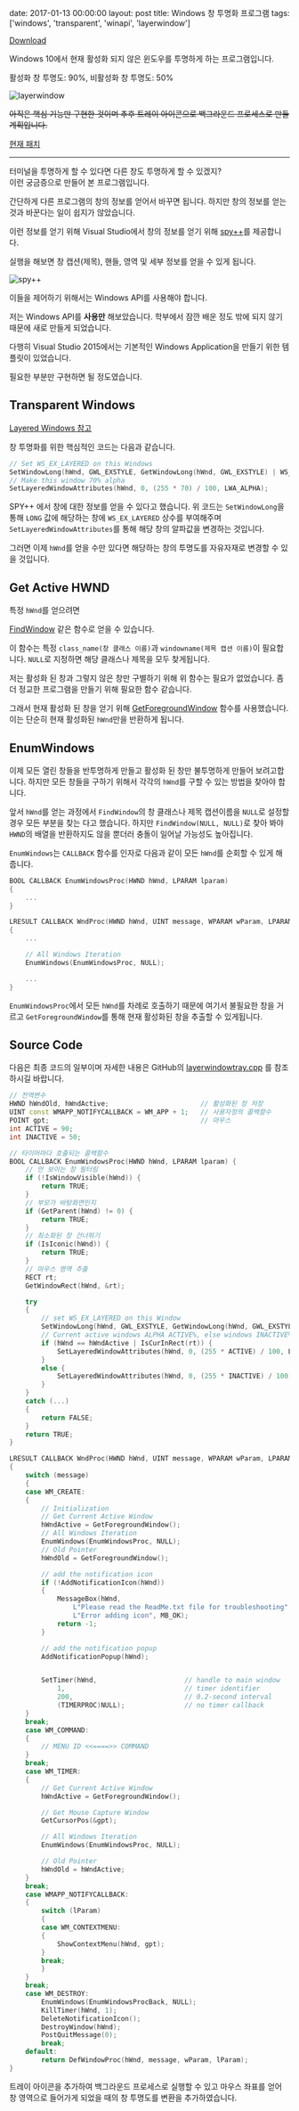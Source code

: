 date: 2017-01-13 00:00:00
layout: post
title: Windows 창 투명화 프로그램
tags: ['windows', 'transparent', 'winapi', 'layerwindow']

<a class="gitribbon" href="//github.com/lastone9182/layerwindowtray"></a>

[Download](/file/layerwindowv1_2.zip)

Windows 10에서 현재 활성화 되지 않은 윈도우를 투명하게 하는 프로그램입니다.

활성화 창 투명도: 90%, 비활성화 창 투명도: 50%

![layerwindow](/image/layerwindow/layerwindow_v1.png)

~~아직은 핵심 기능만 구현한 것이며 추후 트레이 아이콘으로 백그라운드 프로세스로 만들 계획입니다.~~

[현재 패치](//github.com/lastone9182/layerwindowtray#2017-1-19-patch)

- - -

터미널을 투명하게 할 수 있다면 다른 창도 투명하게 할 수 있겠지?  
이런 궁금증으로 만들어 본 프로그램입니다.

간단하게 다른 프로그램의 창의 정보를 얻어서 바꾸면 됩니다.
하지만 창의 정보를 얻는 것과 바꾼다는 일이 쉽지가 않았습니다.

이런 정보를 얻기 위해 Visual Studio에서 창의 정보를 얻기 위해
[spy++](//msdn.microsoft.com/ko-kr/library/dd460756.aspx)를 제공합니다.

실행을 해보면 창 캡션(제목), 핸들, 영역 및 세부 정보를 얻을 수 있게 됩니다.

![spy++](/image/layerwindow/spypp.png)

이들을 제어하기 위해서는 Windows API를 사용해야 합니다.

저는 Windows API를 **사용만** 해보았습니다.
학부에서 잠깐 배운 정도 밖에 되지 않기 때문에 새로 만들게 되었습니다.

다행히 Visual Studio 2015에서는 기본적인 Windows Application을 만들기 위한 템플릿이 있었습니다.

필요한 부분만 구현하면 될 정도였습니다.

## Transparent Windows

[Layered Windows 참고](//msdn.microsoft.com/en-us/library/ms997507.aspx)

창 투명화를 위한 핵심적인 코드는 다음과 같습니다.

```c++
// Set WS_EX_LAYERED on this Windows
SetWindowLong(hWnd, GWL_EXSTYLE, GetWindowLong(hWnd, GWL_EXSTYLE) | WS_EX_LAYERED);
// Make this window 70% alpha
SetLayeredWindowAttributes(hWnd, 0, (255 * 70) / 100, LWA_ALPHA);
```

SPY++ 에서 창에 대한 정보를 얻을 수 있다고 했습니다.
위 코드는 `SetWindowLong`을 통해 `LONG` 값에 해당하는 창에 `WS_EX_LAYERED` 상수를 부여해주며
`SetLayeredWindowAttributes`를 통해 해당 창의 알파값을 변경하는 것입니다.

그러면 이제 `hWnd`를 얻을 수만 있다면 해당하는 창의 투명도를 자유자재로 변경할 수 있을 것입니다.

## Get Active HWND

특정 `hWnd`를 얻으려면

[FindWindow](//msdn.microsoft.com/en-us/library/windows/desktop/ms633499.aspx)
같은 함수로 얻을 수 있습니다.

이 함수는 특정 `class_name(창 클래스 이름)`과 `windowname(제목 캡션 이름)`이 필요합니다.
`NULL`로 지정하면 해당 클래스나 제목을 모두 찾게됩니다.

저는 활성화 된 창과 그렇지 않은 창만 구별하기 위해 위 함수는 필요가 없었습니다.
좀 더 정교한 프로그램을 만들기 위해 필요한 함수 같습니다.

그래서 현재 활성화 된 창을 얻기 위해 [GetForegroundWindow](//msdn.microsoft.com/en-us/library/windows/desktop/ms633505.aspx)
함수를 사용했습니다. 이는 단순히 현재 활성화된 `hWnd`만을 반환하게 됩니다.

## EnumWindows

이제 모든 열린 창들을 반투명하게 만들고 활성화 된 창만 불투명하게 만들어 보려고합니다.
하지만 모든 창들을 구하기 위해서 각각의 `hWnd`를 구할 수 있는 방법을 찾아야 합니다.

앞서 `hWnd`를 얻는 과정에서 `FindWindow`의 창 클래스나 제목 캡션이름을 `NULL`로 설정할 경우 모든 부분을 찾는 다고 했습니다.
하지만 `FindWindow(NULL, NULL)`로 찾아 봐야 `HWND`의 배열을 반환하지도 않을 뿐더러 충돌이 일어날 가능성도 높아집니다.

`EnumWindows`는 `CALLBACK` 함수를 인자로 다음과 같이 모든 `hWnd`를 순회할 수 있게 해줍니다.

```c++
BOOL CALLBACK EnumWindowsProc(HWND hWnd, LPARAM lparam)
{
    ...
}

LRESULT CALLBACK WndProc(HWND hWnd, UINT message, WPARAM wParam, LPARAM lParam)
{
    ...

    // All Windows Iteration
    EnumWindows(EnumWindowsProc, NULL);

    ...
}
```

`EnumWindowsProc`에서 모든 `hWnd`를 차례로 호출하기 때문에 여기서 불필요한 창을 거르고
`GetForegroundWindow`를 통해 현재 활성화된 창을 추출할 수 있게됩니다.

## Source Code

다음은 최종 코드의 일부이며 자세한 내용은 GitHub의 [layerwindowtray.cpp](//github.com/lastone9182/layerwindowtray/blob/master/layerwindowtray.cpp)
를 참조하시길 바랍니다.

```c++
// 전역변수
HWND hWndOld, hWndActive;						// 활성화된 창 저장
UINT const WMAPP_NOTIFYCALLBACK = WM_APP + 1;	// 사용자정의 콜백함수
POINT gpt;				                        // 마우스
int ACTIVE = 90;
int INACTIVE = 50;

// 타이머마다 호출되는 콜백함수
BOOL CALLBACK EnumWindowsProc(HWND hWnd, LPARAM lparam) {
    // 안 보이는 창 필터링
    if (!IsWindowVisible(hWnd)) {
        return TRUE;
    }
    // 부모가 바탕화면인지
    if (GetParent(hWnd) != 0) {
        return TRUE;
    }
    // 최소화된 창 건너뛰기
    if (IsIconic(hWnd)) {
        return TRUE;
    }
    // 마우스 영역 추출
    RECT rt;
    GetWindowRect(hWnd, &rt);

    try
    {
        // set WS_EX_LAYERED on this Window
        SetWindowLong(hWnd, GWL_EXSTYLE, GetWindowLong(hWnd, GWL_EXSTYLE) | WS_EX_LAYERED);
        // Current active windows ALPHA ACTIVE%, else windows INACTIVE%
        if (hWnd == hWndActive | IsCurInRect(rt)) {
            SetLayeredWindowAttributes(hWnd, 0, (255 * ACTIVE) / 100, LWA_ALPHA);
        }
        else {
            SetLayeredWindowAttributes(hWnd, 0, (255 * INACTIVE) / 100, LWA_ALPHA);
        }
    }
    catch (...)
    {
        return FALSE;
    }
    return TRUE;
}

LRESULT CALLBACK WndProc(HWND hWnd, UINT message, WPARAM wParam, LPARAM lParam)
{
    switch (message)
    {
    case WM_CREATE:
    {
        // Initialization
        // Get Current Active Window
        hWndActive = GetForegroundWindow();
        // All Windows Iteration
        EnumWindows(EnumWindowsProc, NULL);
        // Old Pointer
        hWndOld = GetForegroundWindow();

        // add the notification icon
        if (!AddNotificationIcon(hWnd))
        {
            MessageBox(hWnd,
                L"Please read the ReadMe.txt file for troubleshooting",
                L"Error adding icon", MB_OK);
            return -1;
        }

        // add the notification popup
        AddNotificationPopup(hWnd);


        SetTimer(hWnd,						// handle to main window
            1,								// timer identifier
            200,							// 0.2-second interval
            (TIMERPROC)NULL);               // no timer callback
    }
    break;
    case WM_COMMAND:
    {
        // MENU ID <<====>> COMMAND
    }
    break;
	case WM_TIMER:
	{
        // Get Current Active Window
		hWndActive = GetForegroundWindow();

		// Get Mouse Capture Window
		GetCursorPos(&gpt);

		// All Windows Iteration
		EnumWindows(EnumWindowsProc, NULL);

        // Old Pointer
		hWndOld = hWndActive;
	}
    break;
    case WMAPP_NOTIFYCALLBACK:
    {
        switch (lParam)
        {
        case WM_CONTEXTMENU:
        {
            ShowContextMenu(hWnd, gpt);
        }
        break;
        }
    }
    break;
    case WM_DESTROY:
        EnumWindows(EnumWindowsProcBack, NULL);
        KillTimer(hWnd, 1);
        DeleteNotificationIcon();
        DestroyWindow(hWnd);
        PostQuitMessage(0);
        break;
    default:
        return DefWindowProc(hWnd, message, wParam, lParam);
}
```

트레이 아이콘을 추가하여 백그라운드 프로세스로 실행할 수 있고 마우스 좌표를 얻어 창 영역으로 들어가게 되었을 때의 창 투명도를 변환을 추가하였습니다.
